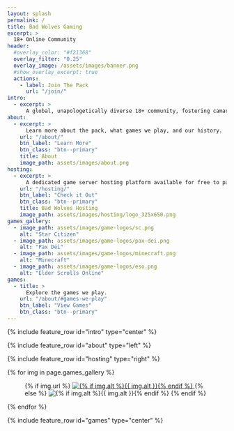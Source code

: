 ```yaml
---
layout: splash
permalink: /
title: Bad Wolves Gaming
excerpt: >
  18+ Online Community
header:
  #overlay_color: "#f21368"
  overlay_filter: "0.25"
  overlay_image: /assets/images/banner.png
  #show_overlay_excerpt: true
  actions:
    - label: Join The Pack
      url: "/join/"
intro:
  - excerpt: >
      A global, unapologetically diverse 18+ community, fostering camaraderie across various games. Rabies delivered daily.
about:
  - excerpt: >
      Learn more about the pack, what games we play, and our history.
    url: "/about/"
    btn_label: "Learn More"
    btn_class: "btn--primary"
    title: About
    image_path: assets/images/about.png
hosting:
  - excerpt: >
      A dedicated game server hosting platform available for free to pack members.
    url: "/hosting/"
    btn_label: "Check it Out"
    btn_class: "btn--primary"
    title: Bad Wolves Hosting
    image_path: assets/images/hosting/logo_325x650.png
games_gallery:
  - image_path: assets/images/game-logos/sc.png
    alt: "Star Citizen"
  - image_path: assets/images/game-logos/pax-dei.png
    alt: "Pax Dei"
  - image_path: assets/images/game-logos/minecraft.png
    alt: "Minecraft"
  - image_path: assets/images/game-logos/eso.png
    alt: "Elder Scrolls Online"
games:
  - title: >
      Explore the games we play.
    url: "/about/#games-we-play"
    btn_label: "View Games"
    btn_class: "btn--primary"
---
```


{% include feature_row id="intro" type="center" %}

{% include feature_row id="about" type="left" %}

{% include feature_row id="hosting" type="right" %}

<div class="gallery games">
  {% for img in page.games_gallery %}
    <figure>
      {% if img.url %}
        <a href="{{ img.url | relative_url }}"
          {% if img.title %}title="{{ img.title }}"{% endif %}>
            <img src="{{ img.image_path | relative_url }}"
                alt="{% if img.alt %}{{ img.alt }}{% endif %}">
        </a>
      {% else %}
        <img src="{{ img.image_path | relative_url }}"
            alt="{% if img.alt %}{{ img.alt }}{% endif %}">
      {% endif %}
    </figure>
  {% endfor %}
</div>

{% include feature_row id="games" type="center" %}
